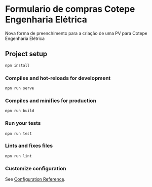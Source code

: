# Formulario de compras Cotepe Engenharia Elétrica

Nova forma de preenchimento para a criação de uma PV para Cotepe Engenharia Elétrica

## Project setup

```bash
npm install
```

### Compiles and hot-reloads for development

```
npm run serve
```

### Compiles and minifies for production

```
npm run build
```

### Run your tests

```
npm run test
```

### Lints and fixes files

```
npm run lint
```

### Customize configuration

See [Configuration Reference](https://cli.vuejs.org/config/).
